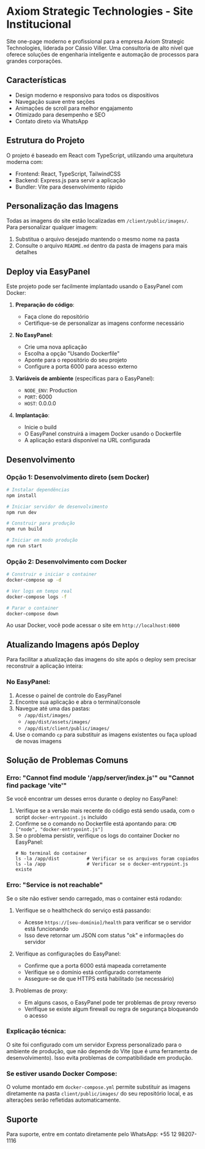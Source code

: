 # Axiom Strategic Technologies - Site Institucional

Site one-page moderno e profissional para a empresa Axiom Strategic Technologies, liderada por Cássio Viller. Uma consultoria de alto nível que oferece soluções de engenharia inteligente e automação de processos para grandes corporações.

## Características

- Design moderno e responsivo para todos os dispositivos
- Navegação suave entre seções
- Animações de scroll para melhor engajamento
- Otimizado para desempenho e SEO
- Contato direto via WhatsApp

## Estrutura do Projeto

O projeto é baseado em React com TypeScript, utilizando uma arquitetura moderna com:

- Frontend: React, TypeScript, TailwindCSS
- Backend: Express.js para servir a aplicação
- Bundler: Vite para desenvolvimento rápido

## Personalização das Imagens

Todas as imagens do site estão localizadas em `/client/public/images/`. Para personalizar qualquer imagem:

1. Substitua o arquivo desejado mantendo o mesmo nome na pasta
2. Consulte o arquivo `README.md` dentro da pasta de imagens para mais detalhes

## Deploy via EasyPanel

Este projeto pode ser facilmente implantado usando o EasyPanel com Docker:

1. **Preparação do código**:
   - Faça clone do repositório
   - Certifique-se de personalizar as imagens conforme necessário

2. **No EasyPanel**:
   - Crie uma nova aplicação
   - Escolha a opção "Usando Dockerfile"
   - Aponte para o repositório do seu projeto
   - Configure a porta 6000 para acesso externo

3. **Variáveis de ambiente** (específicas para o EasyPanel):
   - `NODE_ENV`: Production
   - `PORT`: 6000
   - `HOST`: 0.0.0.0

4. **Implantação**:
   - Inicie o build
   - O EasyPanel construirá a imagem Docker usando o Dockerfile
   - A aplicação estará disponível na URL configurada

## Desenvolvimento

### Opção 1: Desenvolvimento direto (sem Docker)

```bash
# Instalar dependências
npm install

# Iniciar servidor de desenvolvimento
npm run dev

# Construir para produção
npm run build

# Iniciar em modo produção
npm run start
```

### Opção 2: Desenvolvimento com Docker

```bash
# Construir e iniciar o container
docker-compose up -d

# Ver logs em tempo real
docker-compose logs -f

# Parar o container
docker-compose down
```

Ao usar Docker, você pode acessar o site em `http://localhost:6000`

## Atualizando Imagens após Deploy

Para facilitar a atualização das imagens do site após o deploy sem precisar reconstruir a aplicação inteira:

### No EasyPanel:

1. Acesse o painel de controle do EasyPanel
2. Encontre sua aplicação e abra o terminal/console
3. Navegue até uma das pastas:
   - `/app/dist/images/`
   - `/app/dist/assets/images/`
   - `/app/dist/client/public/images/`
4. Use o comando `cp` para substituir as imagens existentes ou faça upload de novas imagens

## Solução de Problemas Comuns

### Erro: "Cannot find module '/app/server/index.js'" ou "Cannot find package 'vite'"

Se você encontrar um desses erros durante o deploy no EasyPanel:

1. Verifique se a versão mais recente do código está sendo usada, com o script `docker-entrypoint.js` incluído
2. Confirme se o comando no Dockerfile está apontando para: `CMD ["node", "docker-entrypoint.js"]`
3. Se o problema persistir, verifique os logs do container Docker no EasyPanel:
   ```
   # No terminal do container
   ls -la /app/dist          # Verificar se os arquivos foram copiados
   ls -la /app               # Verificar se o docker-entrypoint.js existe
   ```

### Erro: "Service is not reachable"

Se o site não estiver sendo carregado, mas o container está rodando:

1. Verifique se o healthcheck do serviço está passando:
   - Acesse `https://[seu-domínio]/health` para verificar se o servidor está funcionando
   - Isso deve retornar um JSON com status "ok" e informações do servidor

2. Verifique as configurações do EasyPanel:
   - Confirme que a porta 6000 está mapeada corretamente
   - Verifique se o domínio está configurado corretamente
   - Assegure-se de que HTTPS está habilitado (se necessário)

3. Problemas de proxy:
   - Em alguns casos, o EasyPanel pode ter problemas de proxy reverso
   - Verifique se existe algum firewall ou regra de segurança bloqueando o acesso

### Explicação técnica:

O site foi configurado com um servidor Express personalizado para o ambiente de produção, que não depende do Vite (que é uma ferramenta de desenvolvimento). Isso evita problemas de compatibilidade em produção.

### Se estiver usando Docker Compose:

O volume montado em `docker-compose.yml` permite substituir as imagens diretamente na pasta `client/public/images/` do seu repositório local, e as alterações serão refletidas automaticamente.

## Suporte

Para suporte, entre em contato diretamente pelo WhatsApp: +55 12 98207-1116